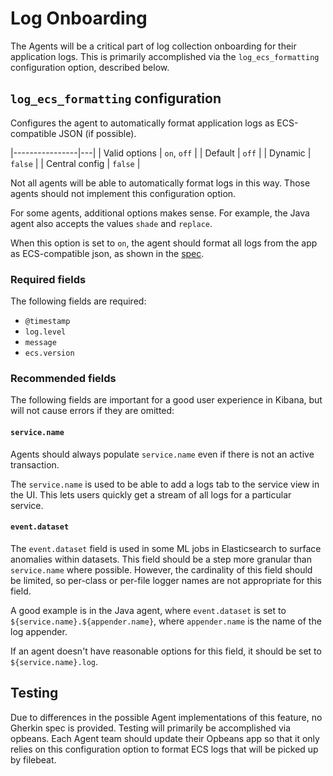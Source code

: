 # Log Onboarding

The Agents will be a critical part of log collection onboarding for their
application logs. This is primarily accomplished via the `log_ecs_formatting`
configuration option, described below.

## `log_ecs_formatting` configuration

Configures the agent to automatically format application logs as ECS-compatible JSON
(if possible).

|----------------|---|
| Valid options  | `on`, `off` |
| Default        | `off`  |
| Dynamic        | `false` |
| Central config | `false` |

Not all agents will be able to automatically format logs in this way. Those
agents should not implement this configuration option.

For some agents, additional options makes sense. For example, the Java agent
also accepts the values `shade` and `replace`.

When this option is set to `on`, the agent should format all logs from the
app as ECS-compatible json, as shown in the
[spec](https://github.com/elastic/ecs-logging/blob/master/spec/spec.json).

### Required fields

The following fields are required:

* `@timestamp`
* `log.level`
* `message`
* `ecs.version`

### Recommended fields

The following fields are important for a good user experience in Kibana,
but will not cause errors if they are omitted:

#### `service.name`

Agents should always populate `service.name` even if there is not an active
transaction.

The `service.name` is used to be able to add a logs tab to the service view in
the UI. This lets users quickly get a stream of all logs for a particular
service.

#### `event.dataset`

The `event.dataset` field is used in some ML jobs in Elasticsearch to surface
anomalies within datasets. This field should be a step more granular than
`service.name` where possible. However, the cardinality of this field should be
limited, so per-class or per-file logger names are not appropriate for this
field.

A good example is in the Java agent, where `event.dataset` is set to
`${service.name}.${appender.name}`, where `appender.name` is the name of the
log appender.

If an agent doesn't have reasonable options for this field, it should be set
to `${service.name}.log`.

## Testing

Due to differences in the possible Agent implementations of this feature, no
Gherkin spec is provided. Testing will primarily be accomplished via opbeans.
Each Agent team should update their Opbeans app so that it only relies on this
configuration option to format ECS logs that will be picked up by filebeat.

